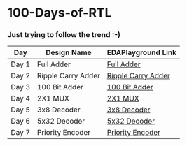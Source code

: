 # 100-Days-of-RTL

###  Just trying to follow the trend :-)

| Day           | Design Name   | EDAPlayground Link |
| ------------- | ------------- | ------------------ |
| Day 1         |   Full Adder  | [Full Adder](https://edaplayground.com/x/NXh_)  |
| Day 2         |   Ripple Carry Adder  | [Ripple Carry Adder](https://edaplayground.com/x/rLGw)  |
| Day 3         |   100 Bit Adder  | [100 Bit Adder](https://edaplayground.com/x/GxAs)  |
| Day 4         |   2X1 MUX  | [2X1 MUX](https://edaplayground.com/x/8dUs)  |
| Day 5         |   3x8 Decoder  | [3x8 Decoder](https://edaplayground.com/x/Dbxk)  |
| Day 6         |   5x32 Decoder  | [5x32 Decoder](https://edaplayground.com/x/CsBA)  |
| Day 7         |   Priority Encoder  | [Priority Encoder](https://edaplayground.com/x/pV_w)  |
